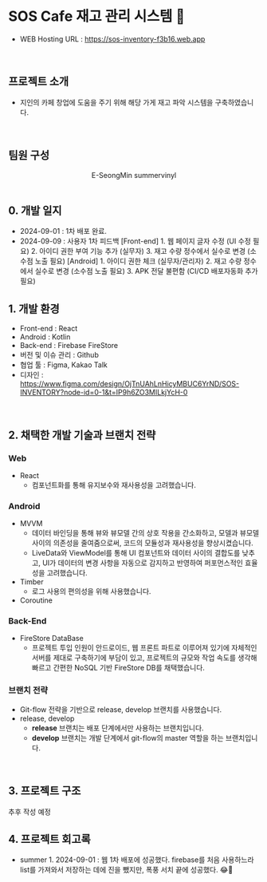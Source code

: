 # SOS Cafe 재고 관리 시스템 💓

- WEB Hosting URL : https://sos-inventory-f3b16.web.app

<br>

## 프로젝트 소개

- 지인의 카페 창업에 도움을 주기 위해 해당 가게 재고 파악 시스템을 구축하였습니다.

<br>

## 팀원 구성

<div align="center">
E-SeongMin
summervinyl

</div>

<br>

## 0. 개발 일지
- 2024-09-01 : 1차 배포 완료.
- 2024-09-09 : 사용자 1차 피드백
              [Front-end]
              1. 웹 페이지 글자 수정 (UI 수정 필요)
              2. 아이디 권한 부여 기능 추가 (실무자)
              3. 재고 수량 정수에서 실수로 변경 (소수점 노출 필요)
              [Android]
              1. 아이디 권한 체크 (실무자/관리자)
              2. 재고 수량 정수에서 실수로 변경 (소수점 노출 필요)
              3. APK 전달 불편함 (CI/CD 배포자동화 추가 필요)

## 1. 개발 환경

- Front-end : React
- Android : Kotlin
- Back-end : Firebase FireStore
- 버전 및 이슈 관리 : Github
- 협업 툴 : Figma, Kakao Talk
- 디자인 : https://www.figma.com/design/OjTnUAhLnHicyMBUC6YrND/SOS-INVENTORY?node-id=0-1&t=IP9h6ZO3MILkjYcH-0
<br>


## 2. 채택한 개발 기술과 브랜치 전략

### Web

- React
    - 컴포넌트화를 통해 유지보수와 재사용성을 고려했습니다.
 
### Android

- MVVM
    - 데이터 바인딩을 통해 뷰와 뷰모델 간의 상호 작용을 간소화하고, 모델과 뷰모델 사이의 의존성을 줄여줌으로써, 코드의 모듈성과 재사용성을 향상시켰습니다.
    - LiveData와 ViewModel를 통해 UI 컴포넌트와 데이터 사이의 결합도를 낮추고, UI가 데이터의 변경 사항을 자동으로 감지하고 반영하여 퍼포먼스적인 효율성을 고려했습니다.
- Timber
    - 로그 사용의 편의성을 위해 사용했습니다.
- Coroutine


### Back-End

- FireStore DataBase
    - 프로젝트 투입 인원이 안드로이드, 웹 프론트 파트로 이루어져 있기에 자체적인 서버를 제대로 구축하기에 부담이 있고, 프로젝트의 규모와 작업 속도를 생각해 빠르고 간편한 NoSQL 기반 FireStore DB를 채택했습니다.

### 브랜치 전략

- Git-flow 전략을 기반으로 release, develop 브랜치를 사용했습니다.
- release, develop
    - **release** 브랜치는 배포 단계에서만 사용하는 브랜치입니다.
    - **develop** 브랜치는 개발 단계에서 git-flow의 master 역할을 하는 브랜치입니다.
<br>


## 3. 프로젝트 구조

추후 작성 예정
<br>


## 4. 프로젝트 회고록
- summer
      1. 2024-09-01 : 웹 1차 배포에 성공했다. firebase를 처음 사용하느라 list를 가져와서 저장하는 데에 진을 뺐지만, 폭풍 서치 끝에 성공했다. 😂🥲
